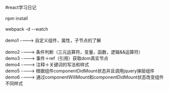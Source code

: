 #react学习日记<br />  
npm install <br />  
webpack -d --watch<br />  
demo1 ----> 自定义组件，属性，子节点的了解<br />  
demo2 ----> 条件判断（三元运算符，变量，函数，逻辑&&运算符）<br /> 
demo3 ----> 事件＋ref（引用）获取dom真实节点<br />
demo4 ----> 注释＋关键词的写法和样式<br />
demo5 ----> 根据组件componentDidMount状态并且调用jquery弹层组件<br />
demo6 ----> 通过componentWillMount和componentDidMount状态改变组件不同样式<br />

